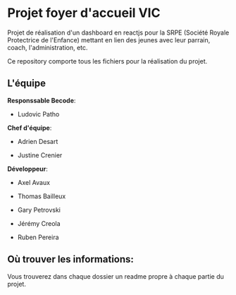 # Projet foyer d'accueil VIC

Projet de réalisation d'un dashboard en reactjs pour la SRPE (Société Royale Protectrice de l'Enfance) mettant en lien des jeunes avec leur parrain, coach, l'administration, etc.

Ce repository comporte tous les fichiers pour la réalisation du projet.

## L'équipe 

**Responssable Becode**:

* Ludovic Patho

**Chef d'équipe**:

* Adrien Desart

* Justine Crenier

**Développeur**:

* Axel Avaux

* Thomas Bailleux

* Gary Petrovski

* Jérémy Creola

* Ruben Pereira

## Où trouver les informations:

Vous trouverez dans chaque dossier un readme propre à chaque partie du projet.
